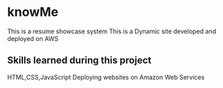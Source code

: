 # knowMe
This is a resume showcase system 
This is a Dynamic site developed and deployed on AWS 

## Skills learned during this project 
 HTML,CSS,JavaScript 
 Deploying websites on Amazon Web Services 
 

